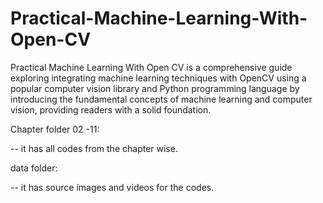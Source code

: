 # Practical-Machine-Learning-With-Open-CV
Practical Machine Learning With Open CV is a comprehensive guide exploring integrating machine learning techniques with OpenCV using a popular computer vision library and Python programming language by introducing the fundamental concepts of machine learning and computer vision, providing readers with a solid foundation.

Chapter folder 02 -11:

-- it has all codes from the chapter wise.


data folder:

-- it has source images and videos for the codes. 
